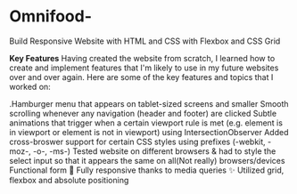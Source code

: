 # **Omnifood-**

Build Responsive Website with HTML and CSS with Flexbox and CSS Grid

**Key Features**
Having created the website from scratch, I learned how to create and implement features that I'm likely to use in my future websites over and over again. Here are some of the key features and topics that I worked on:

.Hamburger menu that appears on tablet-sized screens and smaller
Smooth scrolling whenever any navigation (header and footer) are clicked
Subtle animations that trigger when a certain viewport rule is met (e.g. element is in viewport or element is not in viewport) using IntersectionObserver
Added cross-broswer support for certain CSS styles using prefixes (-webkit, -moz-, -o-, -ms-)
Tested website on different browsers & had to style the select input so that it appears the same on all(Not really) browsers/devices
Functional form 💌
Fully responsive thanks to media queries ✨
Utilized grid, flexbox and absolute positioning
